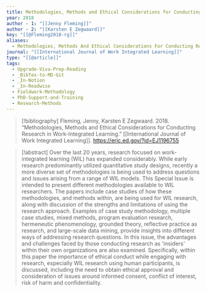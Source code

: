 ```yaml
---
title: Methodologies, Methods and Ethical Considerations for Conducting Research in Work-Integrated Learning
year: 2018
author - 1: "[[Jenny Fleming]]"
author - 2: "[[Karsten E Zegwaard]]"
key: "[[@Fleming2018-rg]]"
aliases:
  - Methodologies, Methods And Ethical Considerations For Conducting Research In Work-Integrated Learning
journal: "[[International Journal of Work Integrated Learning]]"
type: "[[@article]]"
tags:
  - Upgrade-Viva-Prep-Reading
  - _BibTex-to-MD-Git
  - _In-Notion
  - _In-Readwise
  - Fieldwork-Methodology
  - PhD-Support-and-Training
  - Research-Methods
---
```


> [!bibliography]
> Fleming, Jenny, Karsten E Zegwaard. 2018. “Methodologies, Methods and Ethical Considerations for Conducting Research in Work-Integrated Learning.” [[International Journal of Work Integrated Learning]]. https://eric.ed.gov/?id=EJ1196755

> [!abstract]
> Over the last 20 years, research focused on work-integrated learning (WIL) has expanded considerably. While early research predominantly utilized quantitative study designs, recently a more diverse set of methodologies is being used to address questions and issues arising from a range of WIL models. This Special Issue is intended to present different methodologies available to WIL researchers. The papers include case studies of how these methodologies, and methods within, are being used for WIL research, along with discussion of the strengths and limitations of using the research approach. Examples of case study methodology, multiple case studies, mixed methods, program evaluation research, hermeneutic phenomenology, grounded theory, reflective practice as research, and large-scale data mining, provide insights into different ways of addressing research questions. In this issue, the advantages and challenges faced by those conducting research as 'insiders' within their own organizations are also examined. Specifically, within this paper the importance of ethical conduct while engaging with research, especially WIL research using human participants, is discussed, including the need to obtain ethical approval and consideration of issues around informed consent, conflict of interest, risk of harm and confidentiality.